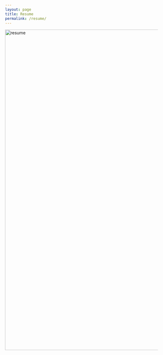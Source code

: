 ```yaml
---
layout: page
title: Resume
permalink: /resume/
---
```


<img src="http://krcarter.github.io/img/krcarter_resume.png" alt="resume" width="807" height="1059"/>
